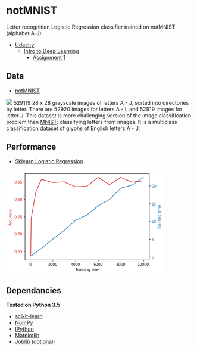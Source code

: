 # notMNIST
Letter recognition Logistic Regression classifier trained on notMNIST (alphabet A-J)

- <a href="https://www.udacity.com/">Udacity</a>
  - <a href="https://classroom.udacity.com/courses/ud730"> Intro to Deep Learning</a>
    - <a href="https://github.com/tensorflow/tensorflow/blob/master/tensorflow/examples/udacity/1_notmnist.ipynb">Assignment 1</a>

## Data
- <a href="http://yaroslavvb.com/upload/notMNIST/"> notMNIST </a>
<img src="https://lh4.googleusercontent.com/proxy/b94FV3AHSfDPdqNvd0PXCXnQLzSZquHEoQqziiMTHOvbuVP3xIjVH92yYzpOCCqqnUOS0PjjFDjMawC905m19Rs=w1200-h630-p-k-no-nu">
529119 28 x 28 grayscale images of letters A - J, sorted into directories by letter. There are 52920 images for letters A - I, and 52919 images for letter J. This dataset is more challenging version of the image classification problem than <a href="http://yann.lecun.com/exdb/mnist/">MNIST</a>: classifying letters from images. It is a multiclass classification dataset of glyphs of English letters A - J.

## Performance
- <a href="http://scikit-learn.org/stable/modules/generated/sklearn.linear_model.LogisticRegression.html"> Sklearn Logistic Regression </a>
<img src="https://github.com/AmmarRashed/notMNIST/blob/master/misc/sklearn_perf.png?raw=true">

## Dependancies
**Tested on Python 3.5**
- <a href="http://scikit-learn.org/"> scikit-learn </a>
- <a href="http://www.numpy.org/"> NumPy </a>
- <a href="https://ipython.org/"> IPython</a>
- <a href="https://matplotlib.org/"> Matplotlib</a>
- <a href="https://pythonhosted.org/joblib/"> Joblib (optional)</a>

